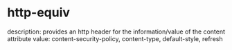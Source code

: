 # http-equiv

description: provides an http header for the information/value of the content attribute
value: content-security-policy, content-type, default-style, refresh